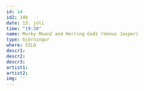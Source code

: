 ```yaml
---
id: 14
id2: 14b
date: 13. júlí
time: "19:30"
name: Murky MoanZ and Herring Godz (Venus Jasper)
type: Gjörningur
where: SILO
descr1: 
descr2: 
descr3: 
artist1:
artist2:
img: ''
---
```

